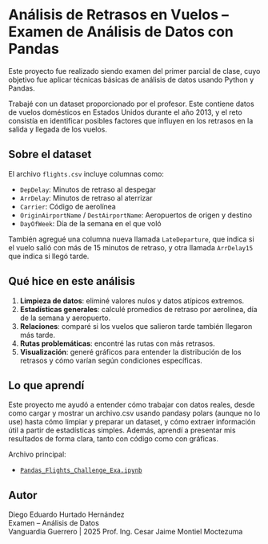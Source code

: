 # Análisis de Retrasos en Vuelos – Examen de Análisis de Datos con Pandas

Este proyecto fue realizado siendo examen del primer parcial de clase, cuyo objetivo fue aplicar técnicas básicas de análisis de datos usando Python y Pandas.

Trabajé con un dataset proporcionado por el profesor. Este contiene datos de vuelos domésticos en Estados Unidos durante el año 2013, y el reto consistía en identificar posibles factores que influyen en los retrasos en la salida y llegada de los vuelos.

## Sobre el dataset

El archivo `flights.csv` incluye columnas como:

- `DepDelay`: Minutos de retraso al despegar
- `ArrDelay`: Minutos de retraso al aterrizar
- `Carrier`: Código de aerolínea
- `OriginAirportName` / `DestAirportName`: Aeropuertos de origen y destino
- `DayOfWeek`: Día de la semana en el que voló

También agregué una columna nueva llamada `LateDeparture`, que indica si el vuelo salió con más de 15 minutos de retraso, y otra llamada `ArrDelay15` que indica si llegó tarde.

## Qué hice en este análisis

1. **Limpieza de datos**: eliminé valores nulos y datos atípicos extremos.
2. **Estadísticas generales**: calculé promedios de retraso por aerolínea, día de la semana y aeropuerto.
3. **Relaciones**: comparé si los vuelos que salieron tarde también llegaron más tarde.
4. **Rutas problemáticas**: encontré las rutas con más retrasos.
5. **Visualización**: generé gráficos para entender la distribución de los retrasos y cómo varían según condiciones específicas.

## Lo que aprendí

Este proyecto me ayudó a entender cómo trabajar con datos reales, desde como cargar y mostrar un archivo.csv usando pandasy polars (aunque no lo use) hasta cómo limpiar y preparar un dataset, y cómo extraer información útil a partir de estadísticas simples. Además, aprendí a presentar mis resultados de forma clara, tanto con código como con gráficas.


Archivo principal:
- [`Pandas_Flights_Challenge_Exa.ipynb`](./Pandas_Flights_Challenge_Exa.ipynb)

## Autor

Diego Eduardo Hurtado Hernández  
Examen – Análisis de Datos  
Vanguardia Guerrero | 2025
Prof. Ing. Cesar Jaime Montiel Moctezuma
